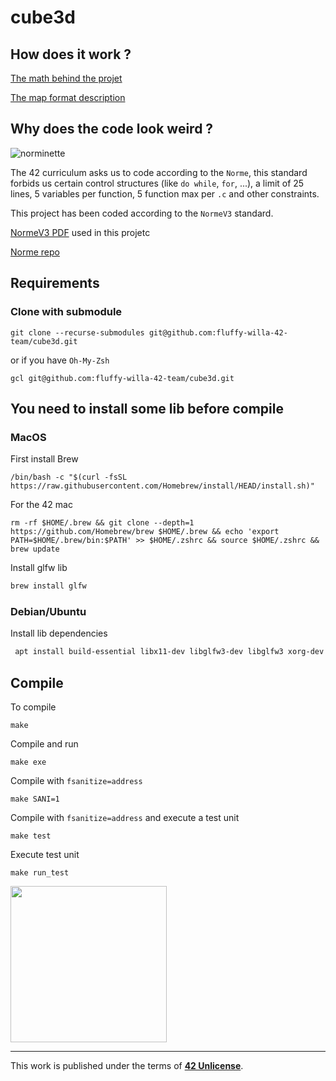 # cube3d
## How does it work ?

[The math behind the projet](https://github.com/fluffy-willa-42-team/cube3d/blob/main/doc/ray_casting.md)

[The map format description](https://github.com/fluffy-willa-42-team/cube3d/blob/main/doc/map_format.md)

## Why does the code look weird ?

![norminette](https://github.com/fluffy-willa-42-team/cube3d/actions/workflows/norminette.yml/badge.svg?branch=fluffy)

The 42 curriculum asks us to code according to the `Norme`, this standard forbids us certain control structures (like `do while`, `for`, ...), a limit of 25 lines, 5 variables per function, 5 function max per `.c` and other constraints.

This project has been coded according to the `NormeV3` standard.

[NormeV3 PDF](https://github.com/Matthew-Dreemurr/Media-Stock/blob/master/norm/en.normV3.pdf) used in this projetc

[Norme repo](https://github.com/42School/norminette)

## Requirements

### Clone with submodule

```
git clone --recurse-submodules git@github.com:fluffy-willa-42-team/cube3d.git
```

or if you have `Oh-My-Zsh`

```
gcl git@github.com:fluffy-willa-42-team/cube3d.git
```

## You need to install some lib before compile

### MacOS

First install Brew
```
/bin/bash -c "$(curl -fsSL https://raw.githubusercontent.com/Homebrew/install/HEAD/install.sh)"
```
For the 42 mac
```
rm -rf $HOME/.brew && git clone --depth=1 https://github.com/Homebrew/brew $HOME/.brew && echo 'export PATH=$HOME/.brew/bin:$PATH' >> $HOME/.zshrc && source $HOME/.zshrc && brew update
```

Install glfw lib
```sh
brew install glfw 
```

### Debian/Ubuntu

Install lib dependencies
```sh
 apt install build-essential libx11-dev libglfw3-dev libglfw3 xorg-dev libxext-dev zlib1g-dev libbsd-dev
```

## Compile

To compile

```
make
```

Compile and run

```
make exe
```

Compile with `fsanitize=address`

```
make SANI=1
```

Compile with `fsanitize=address` and execute a test unit

```
make test
```

Execute test unit

```
make run_test
```

<img src="https://user-images.githubusercontent.com/57049713/197414688-4eb211ea-b19c-4d87-a209-6bc36e419416.png" height="250">


---

This work is published under the terms of **[42 Unlicense](https://github.com/gcamerli/42unlicense)**.
